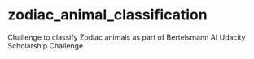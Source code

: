# zodiac_animal_classification
 Challenge to classify Zodiac animals as part of Bertelsmann AI Udacity Scholarship Challenge

